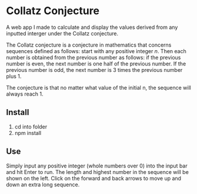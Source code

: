 # Collatz Conjecture
A web app I made to calculate and display the values derived from any inputted interger under the Collatz conjecture.

 The Collatz conjecture is a conjecture in mathematics that concerns sequences defined as follows: start with any positive integer <i>n</i>. Then each number is obtained from the previous number as follows: if the previous number is even, the next number is one half of the previous number. If the previous number is odd, the next number is 3 times the previous number plus 1. 
 
 The conjecture is that no matter what value of the initial n, the sequence will always reach 1.

## Install

1. cd into folder
2. npm install

## Use 

Simply input any positive integer (whole numbers over 0) into the input bar and hit Enter to run. The length and highest number in the sequence will be shown on the left. Click on the forward and back arrows to move up and down an extra long sequence.